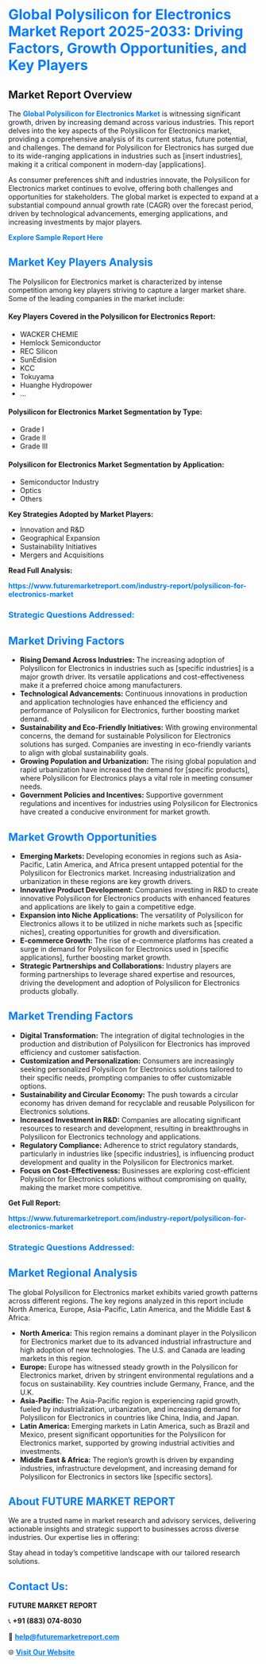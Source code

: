 <h1 style="color: #007BFF;">Global Polysilicon for Electronics Market Report 2025-2033: Driving Factors, Growth Opportunities, and Key Players</h1>

<section id="overview">
<h2>Market Report Overview</h2>
<p>The <a href="https://www.futuremarketreport.com/industry-report/polysilicon-for-electronics-market" style="color: #007BFF; text-decoration: none;"><strong>Global Polysilicon for Electronics Market</strong></a> is witnessing significant growth, driven by increasing demand across various industries. This report delves into the key aspects of the Polysilicon for Electronics market, providing a comprehensive analysis of its current status, future potential, and challenges. The demand for Polysilicon for Electronics has surged due to its wide-ranging applications in industries such as [insert industries], making it a critical component in modern-day [applications].</p>
<p>As consumer preferences shift and industries innovate, the Polysilicon for Electronics market continues to evolve, offering both challenges and opportunities for stakeholders. The global market is expected to expand at a substantial compound annual growth rate (CAGR) over the forecast period, driven by technological advancements, emerging applications, and increasing investments by major players.</p>
</section>

<section id="overview">
<p><a href="https://www.futuremarketreport.com/request-sample/reportId=30235" style="color: #007BFF; text-decoration: none;"><strong>Explore Sample Report Here</strong></a></p>
</section>

<section id="key-players">
<h2 style="color: #007BFF;">Market Key Players Analysis</h2>
<p>The Polysilicon for Electronics market is characterized by intense competition among key players striving to capture a larger market share. Some of the leading companies in the market include:</p>
<h4>Key Players Covered in the Polysilicon for Electronics Report:</h4>
<ul><li>WACKER CHEMIE</li><li>Hemlock Semiconductor</li><li>REC Silicon</li><li>SunEdision</li><li>KCC</li><li>Tokuyama</li><li>Huanghe Hydropower</li><li>...</li></ul>
<h4>Polysilicon for Electronics Market Segmentation by Type:</h4>
<ul><li>Grade I</li><li>Grade II</li><li>Grade III</li></ul>

<h4>Polysilicon for Electronics Market Segmentation by Application:</h4>
<ul><li>Semiconductor Industry</li><li>Optics</li><li>Others</li></ul>
<p><strong>Key Strategies Adopted by Market Players:</strong></p>
<ul>
<li>Innovation and R&D</li>
<li>Geographical Expansion</li>
<li>Sustainability Initiatives</li>
<li>Mergers and Acquisitions</li>
</ul>
</section>

<section>
<p><strong>Read Full Analysis: </strong></p><a href="https://www.futuremarketreport.com/industry-report/polysilicon-for-electronics-market" style="color: #007BFF; text-decoration: none;"><strong>https://www.futuremarketreport.com/industry-report/polysilicon-for-electronics-market</strong></a>
<h3 style="color: #007BFF;">Strategic Questions Addressed:</h3>
</section>

<section id="driving-factors">
<h2 style="color: #007BFF;">Market Driving Factors</h2>
<ul>
<li><strong>Rising Demand Across Industries:</strong> The increasing adoption of Polysilicon for Electronics in industries such as [specific industries] is a major growth driver. Its versatile applications and cost-effectiveness make it a preferred choice among manufacturers.</li>
<li><strong>Technological Advancements:</strong> Continuous innovations in production and application technologies have enhanced the efficiency and performance of Polysilicon for Electronics, further boosting market demand.</li>
<li><strong>Sustainability and Eco-Friendly Initiatives:</strong> With growing environmental concerns, the demand for sustainable Polysilicon for Electronics solutions has surged. Companies are investing in eco-friendly variants to align with global sustainability goals.</li>
<li><strong>Growing Population and Urbanization:</strong> The rising global population and rapid urbanization have increased the demand for [specific products], where Polysilicon for Electronics plays a vital role in meeting consumer needs.</li>
<li><strong>Government Policies and Incentives:</strong> Supportive government regulations and incentives for industries using Polysilicon for Electronics have created a conducive environment for market growth.</li>
</ul>
</section>

<section id="growth-opportunities">
<h2 style="color: #007BFF;">Market Growth Opportunities</h2>
<ul>
<li><strong>Emerging Markets:</strong> Developing economies in regions such as Asia-Pacific, Latin America, and Africa present untapped potential for the Polysilicon for Electronics market. Increasing industrialization and urbanization in these regions are key growth drivers.</li>
<li><strong>Innovative Product Development:</strong> Companies investing in R&D to create innovative Polysilicon for Electronics products with enhanced features and applications are likely to gain a competitive edge.</li>
<li><strong>Expansion into Niche Applications:</strong> The versatility of Polysilicon for Electronics allows it to be utilized in niche markets such as [specific niches], creating opportunities for growth and diversification.</li>
<li><strong>E-commerce Growth:</strong> The rise of e-commerce platforms has created a surge in demand for Polysilicon for Electronics used in [specific applications], further boosting market growth.</li>
<li><strong>Strategic Partnerships and Collaborations:</strong> Industry players are forming partnerships to leverage shared expertise and resources, driving the development and adoption of Polysilicon for Electronics products globally.</li>
</ul>
</section>

<section id="trending-factors">
<h2 style="color: #007BFF;">Market Trending Factors</h2>
<ul>
<li><strong>Digital Transformation:</strong> The integration of digital technologies in the production and distribution of Polysilicon for Electronics has improved efficiency and customer satisfaction.</li>
<li><strong>Customization and Personalization:</strong> Consumers are increasingly seeking personalized Polysilicon for Electronics solutions tailored to their specific needs, prompting companies to offer customizable options.</li>
<li><strong>Sustainability and Circular Economy:</strong> The push towards a circular economy has driven demand for recyclable and reusable Polysilicon for Electronics solutions.</li>
<li><strong>Increased Investment in R&D:</strong> Companies are allocating significant resources to research and development, resulting in breakthroughs in Polysilicon for Electronics technology and applications.</li>
<li><strong>Regulatory Compliance:</strong> Adherence to strict regulatory standards, particularly in industries like [specific industries], is influencing product development and quality in the Polysilicon for Electronics market.</li>
<li><strong>Focus on Cost-Effectiveness:</strong> Businesses are exploring cost-efficient Polysilicon for Electronics solutions without compromising on quality, making the market more competitive.</li>
</ul>
</section>

<section>
<p><strong>Get Full Report: </strong></p><a href="https://www.futuremarketreport.com/industry-report/polysilicon-for-electronics-market" style="color: #007BFF; text-decoration: none;"><strong>https://www.futuremarketreport.com/industry-report/polysilicon-for-electronics-market</strong></a>
<h3 style="color: #007BFF;">Strategic Questions Addressed:</h3>
</section>


<section id="regional-analysis">
<h2 style="color: #007BFF;">Market Regional Analysis</h2>
<p>The global Polysilicon for Electronics market exhibits varied growth patterns across different regions. The key regions analyzed in this report include North America, Europe, Asia-Pacific, Latin America, and the Middle East & Africa:</p>
<ul>
<li><strong>North America:</strong> This region remains a dominant player in the Polysilicon for Electronics market due to its advanced industrial infrastructure and high adoption of new technologies. The U.S. and Canada are leading markets in this region.</li>
<li><strong>Europe:</strong> Europe has witnessed steady growth in the Polysilicon for Electronics market, driven by stringent environmental regulations and a focus on sustainability. Key countries include Germany, France, and the U.K.</li>
<li><strong>Asia-Pacific:</strong> The Asia-Pacific region is experiencing rapid growth, fueled by industrialization, urbanization, and increasing demand for Polysilicon for Electronics in countries like China, India, and Japan.</li>
<li><strong>Latin America:</strong> Emerging markets in Latin America, such as Brazil and Mexico, present significant opportunities for the Polysilicon for Electronics market, supported by growing industrial activities and investments.</li>
<li><strong>Middle East & Africa:</strong> The region’s growth is driven by expanding industries, infrastructure development, and increasing demand for Polysilicon for Electronics in sectors like [specific sectors].</li>
</ul>
</section>

<footer>
<h2 style="color: #007BFF;">About FUTURE MARKET REPORT</h2>
<p>We are a trusted name in market research and advisory services, delivering actionable insights and strategic support to businesses across diverse industries. Our expertise lies in offering:</p>

<p>Stay ahead in today’s competitive landscape with our tailored research solutions.</p>

<h2 style="color: #007BFF;">Contact Us:</h2>
<p><strong>FUTURE MARKET REPORT</strong></p>
<p>📞 <strong>+91 (883) 074-8030</strong></p>
<p>📧 <strong><a href="mailto:help@futuremarketreport.com" style="color: #007BFF;">help@futuremarketreport.com</a></strong></p>
<p>🌐 <strong><a href="https://www.futuremarketreport.com/" style="color: #007BFF;">Visit Our Website</a></strong></p>
</footer>